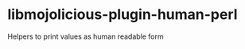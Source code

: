 libmojolicious-plugin-human-perl
================================

Helpers to print values as human readable form
